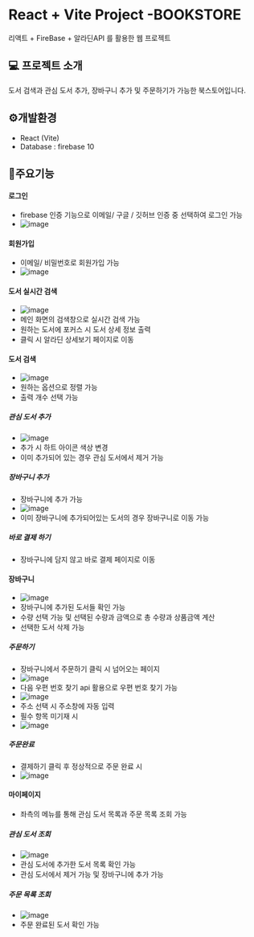 # React + Vite Project -BOOKSTORE
리액트 + FireBase + 알라딘API 를 활용한 웹 프로젝트 

## 💻 프로젝트 소개
도서 검색과 관심 도서 추가, 장바구니 추가 및 주문하기가 가능한 북스토어입니다. 

## ⚙️개발환경
- React (Vite)
- Database : firebase 10

## 📌주요기능

#### 로그인
- firebase 인증 기능으로 이메일/ 구글 / 깃허브 인증 중 선택하여 로그인 가능
- ![image](https://github.com/joeuni-ex/React_BookMarket/assets/141595215/93486ac2-b80f-4cee-9c83-e27ab10e4e50)

#### 회원가입
- 이메일/ 비밀번호로 회원가입 가능
- ![image](https://github.com/joeuni-ex/React_BookMarket/assets/141595215/e8871478-8010-4f01-a7cb-84c2fccaadfe)

#### 도서 실시간 검색 
- ![image](https://github.com/joeuni-ex/React_BookMarket/assets/141595215/23a7a608-4383-4672-a9cf-5e189c38d551)
- 메인 화면의 검색창으로 실시간 검색 가능
- 원하는 도서에 포커스 시 도서 상세 정보 출력
- 클릭 시 알라딘 상세보기 페이지로 이동
  

#### 도서 검색 
- ![image](https://github.com/joeuni-ex/React_BookMarket/assets/141595215/67731c1f-f1c7-433b-9eb7-506c25f93053)
- 원하는 옵션으로 정렬 가능
- 출력 개수 선택 가능
##### 관심 도서 추가 
- ![image](https://github.com/joeuni-ex/React_BookMarket/assets/141595215/f3729094-538a-4455-8204-3fab014967e1)
- 추가 시 하트 아이콘 색상 변경
- 이미 추가되어 있는 경우 관심 도서에서 제거 가능 

##### 장바구니 추가
- 장바구니에 추가 가능
- ![image](https://github.com/joeuni-ex/React_BookMarket/assets/141595215/cbdf6a6b-b586-423a-b34b-b8fe5eca6b92)
- 이미 장바구니에 추가되어있는 도서의 경우 장바구니로 이동 가능

##### 바로 결제 하기
- 장바구니에 담지 않고 바로 결제 페이지로 이동

#### 장바구니 
- ![image](https://github.com/joeuni-ex/React_BookMarket/assets/141595215/72cfd8c1-a8db-4e2b-941b-ed17da98649b)
- 장바구니에 추가된 도서들 확인 가능
- 수량 선택 가능 및 선택된 수량과 금액으로 총 수량과 상품금액 계산
- 선택한 도서 삭제 가능 
##### 주문하기 
- 장바구니에서 주문하기 클릭 시 넘어오는 페이지
- ![image](https://github.com/joeuni-ex/React_BookMarket/assets/141595215/e717d03e-02fc-4902-b711-a2a2856a338e)
- 다음 우편 번호 찾기 api 활용으로 우편 번호 찾기 가능
- ![image](https://github.com/joeuni-ex/React_BookMarket/assets/141595215/b4e31c45-c005-4860-a5d0-67ae4d11e6ce)
- 주소 선택 시 주소창에 자동 입력
- 필수 항목 미기재 시 
- ![image](https://github.com/joeuni-ex/React_BookMarket/assets/141595215/a94a4d96-ca63-4c34-a542-34aaae2a1aeb)

##### 주문완료 
- 결제하기 클릭 후 정상적으로 주문 완료 시 
- ![image](https://github.com/joeuni-ex/React_BookMarket/assets/141595215/f48c4309-2ff1-41c9-9436-e28321e068d6)


#### 마이페이지
- 좌측의 메뉴를 통해 관심 도서 목록과 주문 목록 조회 가능

##### 관심 도서 조회
- ![image](https://github.com/joeuni-ex/React_BookMarket/assets/141595215/ce4b0736-1a00-4159-a022-ead029f185e6)
- 관심 도서에 추가한 도서 목록 확인 가능
- 관심 도서에서 제거 가능 및 장바구니에 추가 가능 

##### 주문 목록 조회
- ![image](https://github.com/joeuni-ex/React_BookMarket/assets/141595215/bc634173-9024-4074-8b72-69629f0d46b8)
- 주문 완료된 도서 확인 가능
  

